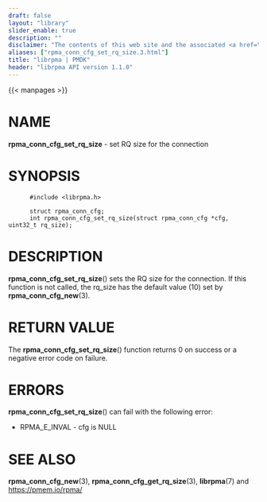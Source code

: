 ```yaml
---
draft: false
layout: "library"
slider_enable: true
description: ""
disclaimer: "The contents of this web site and the associated <a href=\"https://github.com/pmem\">GitHub repositories</a> are BSD-licensed open source."
aliases: ["rpma_conn_cfg_set_rq_size.3.html"]
title: "librpma | PMDK"
header: "librpma API version 1.1.0"
---
```

{{< manpages >}}

[comment]: <> (SPDX-License-Identifier: BSD-3-Clause)
[comment]: <> (Copyright 2020-2022, Intel Corporation)

# NAME

**rpma_conn_cfg_set_rq_size** - set RQ size for the connection

# SYNOPSIS

          #include <librpma.h>

          struct rpma_conn_cfg;
          int rpma_conn_cfg_set_rq_size(struct rpma_conn_cfg *cfg, uint32_t rq_size);

# DESCRIPTION

**rpma_conn_cfg_set_rq_size**() sets the RQ size for the connection. If
this function is not called, the rq_size has the default value (10) set
by **rpma_conn_cfg_new**(3).

# RETURN VALUE

The **rpma_conn_cfg_set_rq_size**() function returns 0 on success or a
negative error code on failure.

# ERRORS

**rpma_conn_cfg_set_rq_size**() can fail with the following error:

-   RPMA_E\_INVAL - cfg is NULL

# SEE ALSO

**rpma_conn_cfg_new**(3), **rpma_conn_cfg_get_rq_size**(3),
**librpma**(7) and https://pmem.io/rpma/
